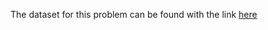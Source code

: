 The dataset for this problem can be found with the link
[here](https://yaleedu-my.sharepoint.com/:f:/g/personal/lu_lu_yale_edu/Eo-CJGip8wVHrc9Hu7pNC94Bei0Aqd6empUVtig6GxX1qw?e=s2U6Ag)


